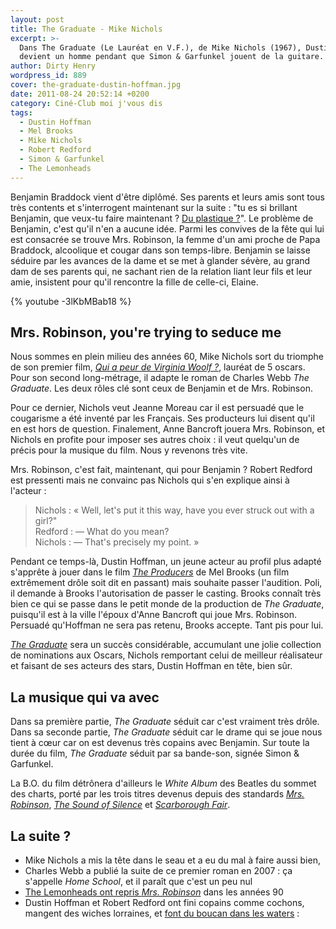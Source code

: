 ```yaml
---
layout: post
title: The Graduate - Mike Nichols
excerpt: >-
  Dans The Graduate (Le Lauréat en V.F.), de Mike Nichols (1967), Dustin Hoffman
  devient un homme pendant que Simon & Garfunkel jouent de la guitare.
author: Dirty Henry
wordpress_id: 889
cover: the-graduate-dustin-hoffman.jpg
date: 2011-08-24 20:52:14 +0200
category: Ciné-Club moi j'vous dis
tags:
  - Dustin Hoffman
  - Mel Brooks
  - Mike Nichols
  - Robert Redford
  - Simon & Garfunkel
  - The Lemonheads
---
```


Benjamin Braddock vient d'être diplômé. Ses parents et leurs amis sont tous très
contents et s'interrogent maintenant sur la suite : "tu es si brillant Benjamin,
que veux-tu faire maintenant ? [Du plastique ?][1]". Le problème de Benjamin,
c'est qu'il n'en a aucune idée. Parmi les convives de la fête qui lui est
consacrée se trouve Mrs. Robinson, la femme d'un ami proche de Papa Braddock,
alcoolique et cougar dans son temps-libre. Benjamin se laisse séduire par les
avances de la dame et se met à glander sévère, au grand dam de ses parents qui,
ne sachant rien de la relation liant leur fils et leur amie, insistent pour
qu'il rencontre la fille de celle-ci, Elaine.

{% youtube -3lKbMBab18 %}

## Mrs. Robinson, you're trying to seduce me

Nous sommes en plein milieu des années 60, Mike Nichols sort du triomphe de son
premier film, [_Qui a peur de Virginia Woolf ?_][8], lauréat de 5 oscars. Pour
son second long-métrage, il adapte le roman de Charles Webb _The Graduate_. Les
deux rôles clé sont ceux de Benjamin et de Mrs. Robinson.

Pour ce dernier, Nichols veut Jeanne Moreau car il est persuadé que le
cougarisme a été inventé par les Français. Ses producteurs lui disent qu'il en
est hors de question. Finalement, Anne Bancroft jouera Mrs. Robinson, et Nichols
en profite pour imposer ses autres choix : il veut quelqu'un de précis pour la
musique du film. Nous y revenons très vite.

Mrs. Robinson, c'est fait, maintenant, qui pour Benjamin ? Robert Redford est
pressenti mais ne convainc pas Nichols qui s'en explique ainsi à l'acteur :

> Nichols : « Well, let's put it this way, have you ever struck out with a
> girl?"  
> Redford : — What do you mean?  
> Nichols : — That's precisely my point. »

Pendant ce temps-là, Dustin Hoffman, un jeune acteur au profil plus adapté
s'apprête à jouer dans le film [_The Producers_][9] de Mel Brooks (un film
extrêmement drôle soit dit en passant) mais souhaite passer l'audition. Poli, il
demande à Brooks l'autorisation de passer le casting. Brooks connaît très bien
ce qui se passe dans le petit monde de la production de _The Graduate_,
puisqu'il est à la ville l'époux d'Anne Bancroft qui joue Mrs. Robinson.
Persuadé qu'Hoffman ne sera pas retenu, Brooks accepte. Tant pis pour lui.

[_The Graduate_][10] sera un succès considérable, accumulant une jolie
collection de nominations aux Oscars, Nichols remportant celui de meilleur
réalisateur et faisant de ses acteurs des stars, Dustin Hoffman en tête, bien
sûr.

## La musique qui va avec

Dans sa première partie, _The Graduate_ séduit car c'est vraiment très drôle.
Dans sa seconde partie, _The Graduate_ séduit car le drame qui se joue nous
tient à cœur car on est devenus très copains avec Benjamin. Sur toute la durée
du film, _The Graduate_ séduit par sa bande-son, signée Simon & Garfunkel.

La B.O. du film détrônera d'ailleurs le _White Album_ des Beatles du sommet des
charts, porté par les trois titres devenus depuis des standards [_Mrs.
Robinson_][3], [_The Sound of Silence_][4] et [_Scarborough Fair_][5].

## La suite ?

- Mike Nichols a mis la tête dans le seau et a eu du mal à faire aussi bien,
- Charles Webb a publié la suite de ce premier roman en 2007 : ça s'appelle
  _Home School_, et il paraît que c'est un peu nul
- [The Lemonheads ont repris _Mrs. Robinson_][6] dans les années 90
- Dustin Hoffman et Robert Redford ont fini copains comme cochons, mangent des
  wiches lorraines, et [font du boucan dans les waters][2] :

[1]:
  https://www.youtube.com/watch?v=PSxihhBzCjk
  "Du plastique ?, extrait de Le Lauréat"
[2]:
  https://www.youtube.com/watch?v=hVytko7quO4
  "La Classe Américaine, Peter a la méga chiasse"
[3]: https://song.link/fr/i/1463652181
[4]: https://song.link/fr/i/1463651734
[5]: https://song.link/fr/i/1463652959
[6]: https://song.link/fr/i/1592664170
[8]: https://www.themoviedb.org/movie/396-who-s-afraid-of-virginia-woolf
[9]: https://www.themoviedb.org/movie/30197-the-producers
[10]: https://www.themoviedb.org/movie/37247-the-graduate
